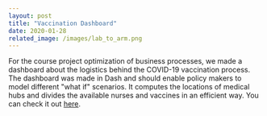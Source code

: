 ```yaml
---
layout: post
title: "Vaccination Dashboard"
date: 2020-01-28
related_image: /images/lab_to_arm.png
---
```

For the course project optimization of business processes, we made a dashboard about the logistics behind the COVID-19 vaccination process. The dashboard was made in Dash and should enable policy makers to model different "what if" scenarios. It computes the locations of medical hubs and divides the available nurses and vaccines in an efficient way. You can check it out [here](https://project-obp.herokuapp.com).